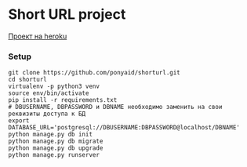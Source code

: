# Short URL project
[Проект на heroku](https://short-url-project.herokuapp.com)

### Setup

    git clone https://github.com/ponyaid/shorturl.git
    cd shorturl
    virtualenv -p python3 venv
    source env/bin/activate
    pip install -r requirements.txt
    # DBUSERNAME, DBPASSWORD и DBNAME необходимо заменить на свои реквизиты доступа к БД
    export DATABASE_URL='postgresql://DBUSERNAME:DBPASSWORD@localhost/DBNAME'
    python manage.py db init
    python manage.py db migrate
    python manage.py db upgrade
    python manage.py runserver
